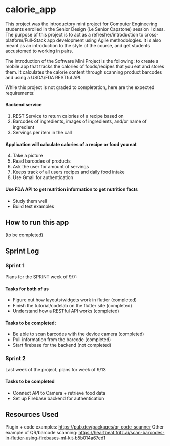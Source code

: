 # calorie_app

This project was the introductory mini project for Computer Engineering students enrolled in the Senior Design (i.e Senior Capstone) session I class.
The purpose of this project is to act as a refresher/introduction to cross-platform/Full-Stack app development using Agile methodologies. 
It is also meant as an introduction to the style of the course, and get students accustomed to working in pairs.

The introduction of the Software Mini Project is the following: to create a mobile app that tracks the calories of foods/recipes that you eat and stores them. 
It calculates the calorie content through scanning product barcodes and using a USDA/FDA RESTful API.
 
While this project is not graded to completetion, here are the expected requirements:
#### Backend service
1. REST Service to return calories of a recipe based on
2. Barcodes of ingredients, images of ingredients, and/or name of ingredient
3. Servings per item in the call
#### Application will calculate calories of a recipe or food you eat
4. Take a picture
5. Read barcodes of products
6. Ask the user for amount of servings
7. Keeps track of all users recipes and daily food intake
8. Use Gmail for authentication
#### Use FDA API to get nutrition information to get nutrition facts
* Study them well
* Build test examples

## How to run this app 
(to be completed)

## Sprint Log

### Sprint 1
Plans for the SPRINT week of 9/7:

#### Tasks for both of us
- Figure out how layouts/widgets work in flutter (completed)
- Finish the tutorial/codelab on the flutter site (completed)
- Understand how a RESTful API works (completed)

#### Tasks to be completed:
- Be able to scan barcodes with the device camera (completed)
- Pull information from the barcode (completed)
- Start firebase for the backend (not completed)

### Sprint 2
Last week of the project, plans for week of 9/13

#### Tasks to be completed
- Connect API to Camera + retrieve food data
- Set up Firebase backend for authentication

## Resources Used
Plugin + code examples: https://pub.dev/packages/qr_code_scanner
Other example of QR/barcode scanning: https://heartbeat.fritz.ai/scan-barcodes-in-flutter-using-firebases-ml-kit-b5b014a67ed1
